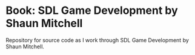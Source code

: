 # Book: SDL Game Development by Shaun Mitchell

Repository for source code as I work through SDL Game Development by Shaun Mitchell.
